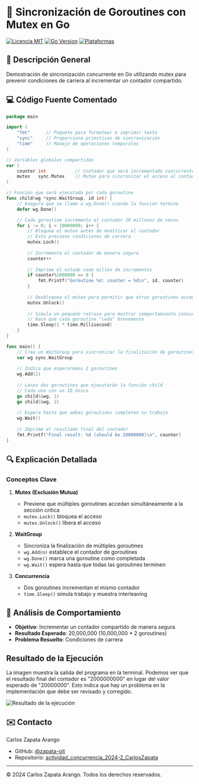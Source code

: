 # 🧵 Sincronización de Goroutines con Mutex en Go

[![Licencia MIT](https://img.shields.io/badge/Licencia-MIT-green.svg)](https://opensource.org/licenses/MIT)
[![Go Version](https://img.shields.io/badge/Go-1.16+-blue.svg)](https://golang.org/)
[![Plataformas](https://img.shields.io/badge/Plataformas-Linux%20%7C%20macOS%20%7C%20Windows-orange.svg)]()

## 🎯 Descripción General
Demostración de sincronización concurrente en Go utilizando mutex para prevenir condiciones de carrera al incrementar un contador compartido.

## 💻 Código Fuente Comentado

```go
package main

import (
    "fmt"      // Paquete para formatear e imprimir texto
    "sync"     // Proporciona primitivas de sincronización
    "time"     // Manejo de operaciones temporales
)

// Variables globales compartidas
var (
    counter int           // Contador que será incrementado concurrentemente
    mutex   sync.Mutex    // Mutex para sincronizar el acceso al contador
)

// Función que será ejecutada por cada goroutine
func child(wg *sync.WaitGroup, id int) {
    // Asegura que se llame a wg.Done() cuando la función termine
    defer wg.Done()

    // Cada goroutine incrementa el contador 10 millones de veces
    for i := 0; i < 10000000; i++ {
        // Bloquea el mutex antes de modificar el contador
        // Esto previene condiciones de carrera
        mutex.Lock()
        
        // Incrementa el contador de manera segura
        counter++
        
        // Imprime el estado cada millón de incrementos
        if counter%1000000 == 0 {
            fmt.Printf("Goroutine %d: counter = %d\n", id, counter)
        }
        
        // Desbloquea el mutex para permitir que otras goroutines accedan
        mutex.Unlock()
        
        // Simula un pequeño retraso para mostrar comportamiento concurrente
        // Hace que cada goroutine "ceda" brevemente
        time.Sleep(1 * time.Millisecond)
    }
}

func main() {
    // Crea un WaitGroup para sincronizar la finalización de goroutines
    var wg sync.WaitGroup
    
    // Indica que esperaremos 2 goroutines
    wg.Add(2)
    
    // Lanza dos goroutines que ejecutarán la función child
    // Cada una con un ID único
    go child(&wg, 1)
    go child(&wg, 2)
    
    // Espera hasta que ambas goroutines completen su trabajo
    wg.Wait()
    
    // Imprime el resultado final del contador
    fmt.Printf("Final result: %d (should be 20000000)\n", counter)
}
```

## 🔍 Explicación Detallada

### Conceptos Clave
1. **Mutex (Exclusión Mutua)**
   - Previene que múltiples goroutines accedan simultáneamente a la sección crítica
   - `mutex.Lock()` bloquea el acceso
   - `mutex.Unlock()` libera el acceso

2. **WaitGroup**
   - Sincroniza la finalización de múltiples goroutines
   - `wg.Add(n)` establece el contador de goroutines
   - `wg.Done()` marca una goroutine como completada
   - `wg.Wait()` espera hasta que todas las goroutines terminen

3. **Concurrencia**
   - Dos goroutines incrementan el mismo contador
   - `time.Sleep()` simula trabajo y muestra interleaving

## 🧪 Análisis de Comportamiento

- **Objetivo**: Incrementar un contador compartido de manera segura
- **Resultado Esperado**: 20,000,000 (10,000,000 * 2 goroutines)
- **Problema Resuelto**: Condiciones de carrera

## Resultado de la Ejecución

La imagen muestra la salida del programa en la terminal. Podemos ver que el resultado final del contador es "2000000000" en lugar del valor esperado de "20000000". Esto indica que hay un problema en la implementación que debe ser revisado y corregido.

![Resultado de la ejecución](https://raw.githubusercontent.com/zapata-git/actividad_concurrencia_2024-2_CarlosZapata/main/result.png)

## ✉️ Contacto
Carlos Zapata Arango
- GitHub: [@zapata-git](https://github.com/zapata-git)
- Repositorio: [actividad_concurrencia_2024-2_CarlosZapata](https://github.com/zapata-git/actividad_concurrencia_2024-2_CarlosZapata)

---
© 2024 Carlos Zapata Arango. Todos los derechos reservados.
